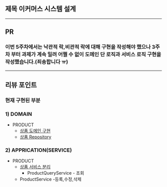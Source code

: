 <!--
  제목 이커머스 시스템 설계 
-->
## 제목 이커머스 시스템 설계
<!--
  (Optional: 참고 자료가 없는 작업 - 단순 버그 픽스 등 의 경우엔 해당 란을 제거해주세요 !)
  작업에 대한 참고자료(PR, 피그마, 슬랙 등)가 있는 경우 링크를 참고 자료에 같이 추가해주세요.
  히스토리나 정책, 특정 기술 등에 대한 이해가 필요한 작업일 때 참고자료가 있다면 리뷰어에게 큰 도움이 됩니다!
-->
-----------------------------------------------------------------

## PR
### 이번 5주차에서는 낙관적 락,비관적 락에 대해 구현을 작성해야 했으나 3주차 부터 과제가 계속 밀려 어쩔 수 없이 도메인 단 로직과 서비스 로직 구현을 작성했습니다.(죄송합니다 ㅠ)
<!-- 해당 PR이 왜 발생했고, 어떤부분에 대한 작업인지 작성해주세요. -->

-----------------------------------------------------------------

## 리뷰 포인트

### 현재 구현된 부분 
### 1) DOMAIN
* PRODUCT
    * [상품 도메인 구현](https://github.com/JuSuIn/hhplusweek2/tree/WEEK5-1/server-java/src/main/java/com/example/ecommerce/domain/catalog)
    * [상품 Repository](https://github.com/JuSuIn/hhplusweek2/tree/WEEK5-1/server-java/src/main/java/com/example/ecommerce/domain/catalog) 
### 2) APPRICATION(SERVICE)
* PRODUCT
    * [상품 서비스 분리](https://github.com/JuSuIn/hhplusweek2/tree/WEEK5-1/server-java/src/main/java/com/example/ecommerce/application/catalog)
      * ProductQueryService - 조회
    * ProductService -등록,수정,삭제


<!-- TOC -->

<!-- 
    리뷰어가 함께 고민해주었으면 하는 내용을 간략하게 기재해주세요.
    커밋 링크가 포함되면, 더욱이 효과적일 거예요! 
-->

<!-- Definition of Done (DoD)
    DOD 란 해당 작업을 완료했다고 간주하기 위해 충족해야 하는 기준을 의미합니다.
    어떤 기능을 위해 어떤 요구사항을 만족하였으며, 어떤 테스트를 수행했는지 등을 명확하게 체크리스트로 기재해 주세요.
    리뷰어 입장에서, 모든 맥락을 파악하기 이전에 작업의 성숙도/완성도를 파악하는 데에 도움이 됩니다.
    만약 계획되거나 연관 작업이나 파생 작업이 존재하는데, 이후로 미뤄지는 경우 TODO -, 사유와 함께 적어주세요.

    ex:
    - [x] 상품 도메인 모델 구조 설계 완료 ( [정책 참고자료](관련 문서 링크) )
    - [x] 상품 재고 차감 로직 유닛/통합 테스트 완료
    - [ ] TODO - 상품 주문 로직 개발 ( 정책 미수립으로 인해 후속 작업에서 진행 )
-->